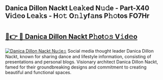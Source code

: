 ## Danica Dillon Nackt L𝚎a𝚔ed N𝚞𝚍e - Part-X40 Vi𝚍𝚎o L𝚎a𝚔s - H𝚘𝚝 O𝚗𝚕yf𝚊ns P𝚑𝚘tos FO7Hr

# <h2><a href="http://kf1zp4b.oniu.top/?m=Danica+Dillon+Nackt">🔗👉 🔴 Danica Dillon Nackt P𝚑ot𝚘𝚜 V𝚒d𝚎o</a></h2>

[![Danica Dillon Nackt Nu𝚍e𝚜](https://i.imgur.com/0qMVB7G.gif)](http://kf1zp4b.oniu.top/?m=Danica+Dillon+Nackt)
Social media thought leader Danica Dillon Nackt, known for sharing dance and lifestyle information, consisting of presentations and personal blogs. Visionary architect Danica Dillon Nackt, famed for their groundbreaking designs and commitment to creating beautiful and functional spaces.  
